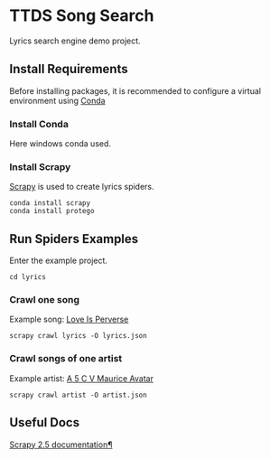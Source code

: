 # TTDS Song Search

Lyrics search engine demo project.

## Install Requirements

Before installing packages, it is recommended to configure a virtual environment using [Conda](https://docs.conda.io/en/latest/miniconda.html)

### Install Conda

Here windows conda used.

### Install Scrapy

[Scrapy](https://github.com/scrapy/scrapy) is used to create lyrics spiders.

```
conda install scrapy
conda install protego
```

## Run Spiders Examples

Enter the example project.

```
cd lyrics
```

### Crawl one song

Example song: [Love Is Perverse](https://www.lyrics.com/sublyric/122508/The+Immaculate+Crows/Love+Is+Perverse)

```
scrapy crawl lyrics -O lyrics.json
```

### Crawl songs of one artist

Example artist: [A 5 C V Maurice Avatar](https://www.lyrics.com/artist/A-5-C-V-Maurice-Avatar/2137939183)

```
scrapy crawl artist -O artist.json
```

## Useful Docs

[Scrapy 2.5 documentation¶](https://docs.scrapy.org/en/latest/)